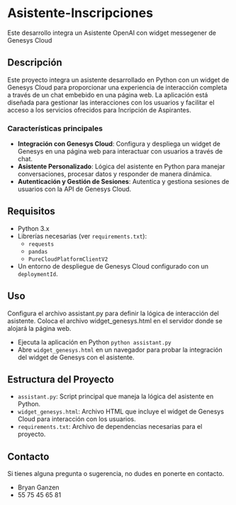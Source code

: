 # Asistente-Inscripciones
Este desarrollo integra un Asistente OpenAI con widget messegener de Genesys Cloud

## Descripción

Este proyecto integra un asistente desarrollado en Python con un widget de Genesys Cloud para proporcionar una experiencia de interacción completa a través de un chat embebido en una página web. La aplicación está diseñada para gestionar las interacciones con los usuarios y facilitar el acceso a los servicios ofrecidos para Incripción de Aspirantes.

### Características principales

- **Integración con Genesys Cloud**: Configura y despliega un widget de Genesys en una página web para interactuar con usuarios a través de chat.
- **Asistente Personalizado**: Lógica del asistente en Python para manejar conversaciones, procesar datos y responder de manera dinámica.
- **Autenticación y Gestión de Sesiones**: Autentica y gestiona sesiones de usuarios con la API de Genesys Cloud.

## Requisitos

- Python 3.x
- Librerías necesarias (ver `requirements.txt`):
  - `requests`
  - `pandas`
  - `PureCloudPlatformClientV2`
- Un entorno de despliegue de Genesys Cloud configurado con un `deploymentId`.

## Uso
Configura el archivo assistant.py para definir la lógica de interacción del asistente.
Coloca el archivo widget_genesys.html en el servidor donde se alojará la página web.

- Ejecuta la aplicación en Python `python assistant.py`
- Abre `widget_genesys.html` en un navegador para probar la integración del widget de Genesys con el asistente.

## Estructura del Proyecto
- `assistant.py`: Script principal que maneja la lógica del asistente en Python.
- `widget_genesys.html`: Archivo HTML que incluye el widget de Genesys Cloud para interacción con los usuarios.
- `requirements.txt`: Archivo de dependencias necesarias para el proyecto.

## Contacto
Si tienes alguna pregunta o sugerencia, no dudes en ponerte en contacto.

- Bryan Ganzen
- 55 75 45 65 81
